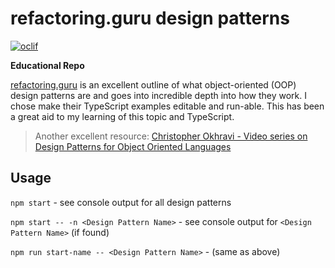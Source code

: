 # refactoring.guru design patterns

[![oclif](https://img.shields.io/badge/cli-oclif-brightgreen.svg)](https://oclif.io)

**Educational Repo**

[refactoring.guru](https://refactoring.guru/design-patterns) is an excellent outline of what object-oriented (OOP) design patterns are and goes into incredible depth into how they work. I chose make their TypeScript examples editable and run-able. This has been a great aid to my learning of this topic and TypeScript.

> Another excellent resource: [Christopher Okhravi - Video series on Design Patterns for Object Oriented Languages](https://www.youtube.com/playlist?list=PLrhzvIcii6GNjpARdnO4ueTUAVR9eMBpc)

## Usage

`npm start` - see console output for all design patterns

`npm start -- -n <Design Pattern Name>` - see console output for `<Design Pattern Name>` (if found)

`npm run start-name -- <Design Pattern Name>` - (same as above)
